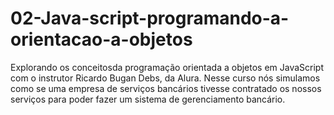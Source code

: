 # 02-Java-script-programando-a-orientacao-a-objetos
 Explorando os conceitosda programação orientada a objetos em JavaScript com o instrutor Ricardo Bugan Debs, da Alura. Nesse curso nós simulamos como se uma empresa de serviços bancários tivesse contratado os nossos serviços para poder fazer um sistema de gerenciamento bancário. 

